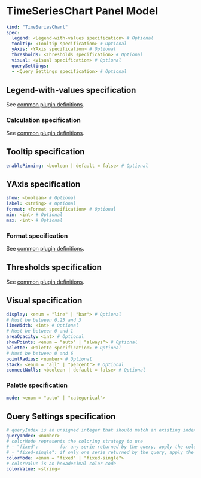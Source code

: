 # TimeSeriesChart Panel Model

```yaml
kind: "TimeSeriesChart"
spec:
  legend: <Legend-with-values specification> # Optional
  tooltip: <Tooltip specification> # Optional
  yAxis: <YAxis specification> # Optional
  thresholds: <Thresholds specification> # Optional
  visual: <Visual specification> # Optional
  querySettings:
  - <Query Settings specification> # Optional
```

## Legend-with-values specification

See [common plugin definitions](https://perses.dev/perses/docs/plugins/common/#legend-with-values-specification).

### Calculation specification

See [common plugin definitions](https://perses.dev/perses/docs/plugins/common/#calculation-specification).

## Tooltip specification

```yaml
enablePinning: <boolean | default = false> # Optional
```

## YAxis specification

```yaml
show: <boolean> # Optional
label: <string> # Optional
format: <Format specification> # Optional
min: <int> # Optional
max: <int> # Optional
```

### Format specification

See [common plugin definitions](https://perses.dev/perses/docs/plugins/common/#format-specification).

## Thresholds specification

See [common plugin definitions](https://perses.dev/perses/docs/plugins/common/#thresholds-specification).

## Visual specification

```yaml
display: <enum = "line" | "bar"> # Optional
# Must be between 0.25 and 3
lineWidth: <int> # Optional
# Must be between 0 and 1
areaOpacity: <int> # Optional
showPoints: <enum = "auto" | "always"> # Optional
palette: <Palette specification> # Optional
# Must be between 0 and 6
pointRadius: <number> # Optional
stack: <enum = "all" | "percent"> # Optional
connectNulls: <boolean | default = false> # Optional
```

### Palette specification

```yaml
mode: <enum = "auto" | "categorical">
```

## Query Settings specification

```yaml
# queryIndex is an unsigned integer that should match an existing index in the panel's `queries` array
queryIndex: <number>
# colorMode represents the coloring strategy to use
# - "fixed":        for any serie returned by the query, apply the colorValue defined
# - "fixed-single": if only one serie returned by the query, apply the colorValue defined, otherwise do nothing
colorMode: <enum = "fixed" | "fixed-single">
# colorValue is an hexadecimal color code
colorValue: <string>
```
